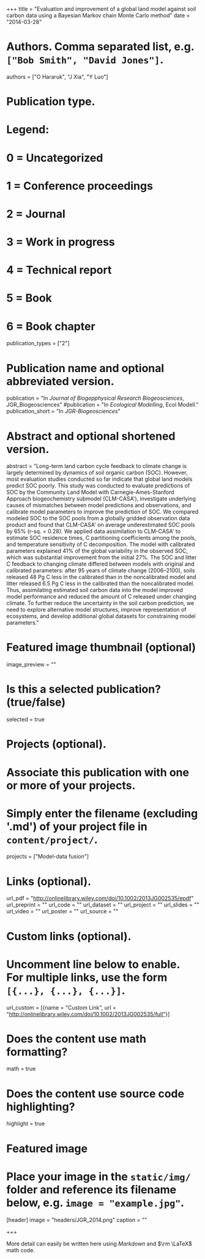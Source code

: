 +++
title = "Evaluation and improvement of a global land model against soil carbon data using a Bayesian Markov chain Monte Carlo method"
date = "2014-03-28"

# Authors. Comma separated list, e.g. `["Bob Smith", "David Jones"]`.
authors = ["O Hararuk", "J Xia", "Y Luo"]

# Publication type.
# Legend:
# 0 = Uncategorized
# 1 = Conference proceedings
# 2 = Journal
# 3 = Work in progress
# 4 = Technical report
# 5 = Book
# 6 = Book chapter
publication_types = ["2"]

# Publication name and optional abbreviated version.
publication = "In *Journal of Biogepphysical Research Biogeosciences*, JGR_Biogeosciences"
#publication = "In *Ecological Modelling*, Ecol Modell."
publication_short = "In *JGR-Biogeosciences*"

# Abstract and optional shortened version.
abstract = "Long-term land carbon cycle feedback to climate change is largely determined by dynamics of soil organic carbon (SOC). However, most evaluation studies conducted so far indicate that global land models predict SOC poorly. This study was conducted to evaluate predictions of SOC by the Community Land Model with Carnegie-Ames-Stanford Approach biogeochemistry submodel (CLM-CASA'), investigate underlying causes of mismatches between model predictions and observations, and calibrate model parameters to improve the prediction of SOC. We compared modeled SOC to the SOC pools from a globally gridded observation data product and found that CLM-CASA' on average underestimated SOC pools by 65% (r-sq. = 0.28). We applied data assimilation to CLM-CASA' to estimate SOC residence times, C partitioning coefficients among the pools, and temperature sensitivity of C decomposition. The model with calibrated parameters explained 41% of the global variability in the observed SOC, which was substantial improvement from the initial 27%. The SOC and litter C feedback to changing climate differed between models with original and calibrated parameters: after 95 years of climate change (2006–2100), soils released 48 Pg C less in the calibrated than in the noncalibrated model and litter released 6.5 Pg C less in the calibrated than the noncalibrated model. Thus, assimilating estimated soil carbon data into the model improved model performance and reduced the amount of C released under changing climate. To further reduce the uncertainty in the soil carbon prediction, we need to explore alternative model structures, improve representation of ecosystems, and develop additional global datasets for constraining model parameters."

# Featured image thumbnail (optional)
image_preview = ""

# Is this a selected publication? (true/false)
selected = true

# Projects (optional).
#   Associate this publication with one or more of your projects.
#   Simply enter the filename (excluding '.md') of your project file in `content/project/`.
projects = ["Model-data fusion"]

# Links (optional).
url_pdf = "http://onlinelibrary.wiley.com/doi/10.1002/2013JG002535/epdf"
url_preprint = ""
url_code = ""
url_dataset = ""
url_project = ""
url_slides = ""
url_video = ""
url_poster = ""
url_source = ""

# Custom links (optional).
#   Uncomment line below to enable. For multiple links, use the form `[{...}, {...}, {...}]`.
url_custom = [{name = "Custom Link", url = "http://onlinelibrary.wiley.com/doi/10.1002/2013JG002535/full"}]

# Does the content use math formatting?
math = true

# Does the content use source code highlighting?
highlight = true

# Featured image
# Place your image in the `static/img/` folder and reference its filename below, e.g. `image = "example.jpg"`.
[header]
image = "headers/JGR_2014.png"
caption = ""

+++

More detail can easily be written here using *Markdown* and $\rm \LaTeX$ math code.
